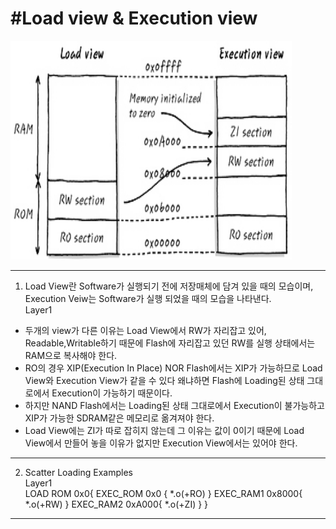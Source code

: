 #Load view & Execution view
==============

<img src="./Scatter.jpg" width="450px" height="350px">

- - -
1. Load View란 Software가 실행되기 전에 저장매체에 담겨 있을 때의 모습이며, 
Execution Veiw는 Software가 실행 되었을 때의 모습을 나타낸다.   
Layer1   
* 두개의 view가 다른 이유는 Load View에서 RW가 자리잡고 있어, Readable,Writable하기 때문에 Flash에 자리잡고 있던 RW를 실행 상태에서는 RAM으로 복사해야 한다.   
* RO의 경우 XIP(Execution In Place) NOR Flash에서는 XIP가 가능하므로 Load View와 Execution View가 같을 수 있다 왜냐하면 Flash에 Loading된 상태 그대로에서 Execution이 가능하기 때문이다.   
* 하지만 NAND Flash에서는 Loading된 상태 그대로에서 Execution이 불가능하고 XIP가 가능한 SDRAM같은 메모리로 옮겨져야 한다.   
* Load View에는 ZI가 따로 잡히지 않는데 그 이유는 값이 0이기 때문에 Load View에서 만들어 놓을 이유가 없지만 Execution View에서는 있어야 한다.   
- - -

2. Scatter Loading Examples   
Layer1   
LOAD ROM 0x0{
    EXEC_ROM 0x0
    {
        *.o(+RO)
    }
    EXEC_RAM1 0x8000{
        *.o(+RW)
    }
    EXEC_RAM2 0xA000{
        *.o(+ZI)
    }
}
- - -
